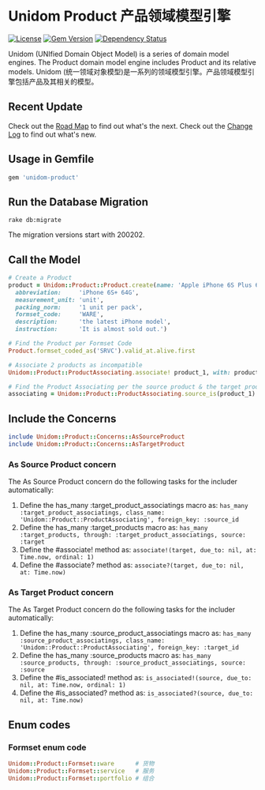 # Unidom Product 产品领域模型引擎

[![License](https://img.shields.io/badge/license-MIT-green.svg)](http://opensource.org/licenses/MIT)
[![Gem Version](https://badge.fury.io/rb/unidom-product.svg)](https://badge.fury.io/rb/unidom-product)
[![Dependency Status](https://gemnasium.com/badges/github.com/topbitdu/unidom-product.svg)](https://gemnasium.com/github.com/topbitdu/unidom-product)

Unidom (UNIfied Domain Object Model) is a series of domain model engines. The Product domain model engine includes Product and its relative models.
Unidom (统一领域对象模型)是一系列的领域模型引擎。产品领域模型引擎包括产品及其相关的模型。



## Recent Update

Check out the [Road Map](ROADMAP.md) to find out what's the next.
Check out the [Change Log](CHANGELOG.md) to find out what's new.



## Usage in Gemfile

```ruby
gem 'unidom-product'
```



## Run the Database Migration

```shell
rake db:migrate
```
The migration versions start with 200202.



## Call the Model

```ruby
# Create a Product
product = Unidom::Product::Product.create(name: 'Apple iPhone 6S Plus 64G',
  abbreviation:     'iPhone 6S+ 64G',
  measurement_unit: 'unit',
  packing_norm:     '1 unit per pack',
  formset_code:     'WARE',
  description:      'the latest iPhone model',
  instruction:      'It is almost sold out.')

# Find the Product per Formset Code
Product.formset_coded_as('SRVC').valid_at.alive.first

# Associate 2 products as incompatible
Unidom::Product::ProductAssociating.associate! product_1, with: product_2, due_to: 'ICPT', ordinal: 1, quantity: 1, at: Time.now

# Find the Product Associating per the source product & the target product
associating = Unidom::Product::ProductAssociating.source_is(product_1).target_is(product_2).first
```



## Include the Concerns

```ruby
include Unidom::Product::Concerns::AsSourceProduct
include Unidom::Product::Concerns::AsTargetProduct
```

### As Source Product concern

The As Source Product concern do the following tasks for the includer automatically:  
1. Define the has_many :target_product_associatings macro as: ``has_many :target_product_associatings, class_name: 'Unidom::Product::ProductAssociating', foreign_key: :source_id``  
2. Define the has_many :target_products macro as: ``has_many :target_products, through: :target_product_associatings, source: :target``  
3. Define the #associate! method as: ``associate!(target, due_to: nil, at: Time.now, ordinal: 1)``  
4. Define the #associate? method as: ``associate?(target, due_to: nil, at: Time.now)``

### As Target Product concern

The As Target Product concern do the following tasks for the includer automatically:  
1. Define the has_many :source_product_associatings macro as: ``has_many :source_product_associatings, class_name: 'Unidom::Product::ProductAssociating', foreign_key: :target_id``  
2. Define the has_many :source_products macro as: ``has_many :source_products, through: :source_product_associatings, source: :source``  
3. Define the #is_associated! method as: ``is_associated!(source, due_to: nil, at: Time.now, ordinal: 1)``  
4. Define the #is_associated? method as: ``is_associated?(source, due_to: nil, at: Time.now)``



## Enum codes

### Formset enum code

```ruby
Unidom::Product::Formset::ware      # 货物
Unidom::Product::Formset::service   # 服务
Unidom::Product::Formset::portfolio # 组合
```
